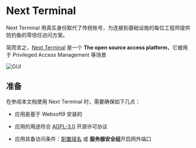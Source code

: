 # Next Terminal

Next Terminal 用真实身份取代了传统账号，为连接到基础设施的每位工程师提供防钓鱼的零信任访问方案。

简而言之，[Next Terminal](https://next-terminal.typesafe.cn/) 是一个 **The open source access platform**，它被用于 Privileged Access Management  等场景


![GUI](https://libs.websoft9.com/Websoft9/DocsPicture/zh/nexterminal/nexterminal-gui-websoft9.png)


## 准备

在参阅本文档使用 Next Terminal 时，需要确保如下几点：

- 应用是基于 Websoft9 安装的

- 应用的用途符合 [AGPL-3.0](https://opensource.org/licenses/AGPL-3.0) 开源许可协议

- 应用具备访问条件：[配置域名](./guide/appsetdomain) 或 **服务器安全组**开启网外端口